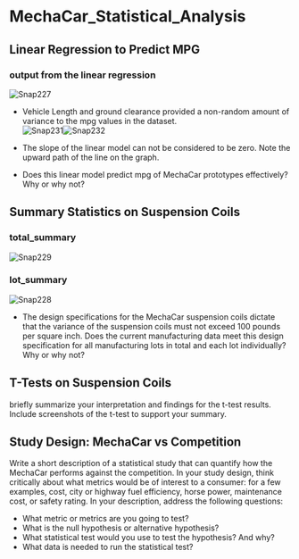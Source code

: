 # MechaCar_Statistical_Analysis
## Linear Regression to Predict MPG
### output from the linear regression<br>
![Snap227](https://user-images.githubusercontent.com/90797036/148480479-409bf6fa-0ba9-4cce-b42e-b4d23b0f3fef.png)<br>


- Vehicle Length and ground clearance provided a non-random amount of variance to the mpg values in the dataset.<br>
![Snap231](https://user-images.githubusercontent.com/90797036/148484060-08499028-7a54-4bbd-ae72-93dae513fd8f.png)![Snap232](https://user-images.githubusercontent.com/90797036/148484074-86ea6b0e-591a-4936-afae-d2a3b0c5dda8.png)<br>


- The slope of the linear model can not be considered to be zero. Note the upward path of the line on the graph.
- Does this linear model predict mpg of MechaCar prototypes effectively? Why or why not?

## Summary Statistics on Suspension Coils
### total_summary<br> 
![Snap229](https://user-images.githubusercontent.com/90797036/148481323-9799fa27-0f8b-4ebc-9860-141c99bb1b8e.png)<br> 

### lot_summary<br>
![Snap228](https://user-images.githubusercontent.com/90797036/148481071-47f0116b-a829-4323-8bf5-e6bd5eba930d.png)<br>

- The design specifications for the MechaCar suspension coils dictate that the variance of the suspension coils must not exceed 100 pounds per square inch. Does the current manufacturing data meet this design specification for all manufacturing lots in total and each lot individually? Why or why not?

## T-Tests on Suspension Coils
briefly summarize your interpretation and findings for the t-test results. Include screenshots of the t-test to support your summary.

## Study Design: MechaCar vs Competition
Write a short description of a statistical study that can quantify how the MechaCar performs against the competition. In your study design, think critically about what metrics would be of interest to a consumer: for a few examples, cost, city or highway fuel efficiency, horse power, maintenance cost, or safety rating.
In your description, address the following questions:

- What metric or metrics are you going to test?
- What is the null hypothesis or alternative hypothesis?
- What statistical test would you use to test the hypothesis? And why?
- What data is needed to run the statistical test?
